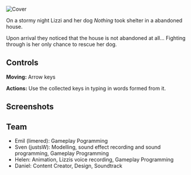 ![Cover](D:\LD45\LD45\Assets\Sprites\titelbild.png)

On a stormy night Lizzi and her dog _Nothing_ took shelter in a abandoned house.

Upon arrival they noticed that the house is not abandoned at all... Fighting through is her only chance to rescue her dog.



## Controls

__Moving:__ Arrow keys

__Actions:__ Use the collected keys in typing in words formed from it.



## Screenshots



## Team

- Emil (limered): Gameplay Pogramming
- Sven (justsW): Modelling, sound effect recording and sound programming, Gameplay Programming
- Helen: Animation, Lizzis voice recording, Gameplay Programming
- Daniel: Content Creator, Design, Soundtrack